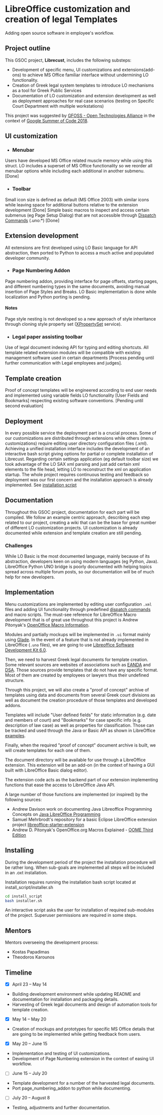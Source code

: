 # LibreOffice customization and creation of legal Templates

Adding open source software in employee's workflow.

## Project outline
This GSOC project, **Librecust**, includes the following substeps:
- Development of specific menu, UI customizations and extensions(add-ons) to achieve MS Office familiar interface without undermining LO functionality.
- Creation of Greek legal system templates to introduce LO mechanisms as a tool for Greek Public Services
- Documentation of LO customization and extension development as well as deployment approaches for real case scenarios (testing on Specific Court Department with multiple workstations)

This project was suggested by [GFOSS - Open Technologies Alliance](https://gfoss.eu/home-posts/) in the context of [Google Summer of Code 2018](https://www.google.com).

## UI customization
- ### Menubar
Users have developed MS Office related muscle memory while using this struct. LO includes a superset of MS Office functionality so we reorder all menubar options while including each additional in another submenu. [Done]
- ### Toolbar
Small icon size is defined as default (MS Office 2003) with similar icons while leaving space for additional buttons relative to the extension development [Done]
Simple basic macros to inspect and access certain submenus (eg Page Setup Dialog) that are not accessible through [Dispatch Commands](https://wiki.documentfoundation.org/Development/DispatchCommands) (.uno:*) [Done]

## Extension development
All extensions are first developed using LO Basic language for API abstraction, then ported to Python to access a much active and populated developer community.
- ### Page Numbering Addon
Page numbering addon, providing interface for page offsets, starting pages, and different numbering types in the same documents, avoiding manual insertion of Page Styles and Breaks. LO Basic implementation is done while localization and Python porting is pending.
#### Notes
Page style nesting is not developed so a new approach of style inheritance through cloning style property set ([XPropertySet](https://api.libreoffice.org/docs/idl/ref/servicecom_1_1sun_1_1star_1_1beans_1_1PropertySet.html) service).

- ### Legal paper assisting toolbar
Use of legal document indexing API for typing and editing shortcuts. All template related extension modules will be compatible with existing management software used in certain departments [Process pending until further communication with Legal employees and judges].

## Template creation
Proof of concept templates will be engineered according to end user needs and implemented using variable fields LO functionality [User Fields and Bookmarks] respecting existing software conventions. [Pending until second evaluation]

## Deployment
In every possible service the deployment part is a crucial process. Some of our customizations are distributed through extensions while others (menu customizations) require editing user directory configuration files (.xml). Achieving a unified installation interface includes the development of an interactive bash script giving options for partial or complete installation of Librecust. Regarding certain settings application (eg default toolbar size) we took advantage of the LO SAX xml parsing and just add certain xml elements to the file head, letting LO to reconstruct the xml on application startup.
The whole project requires continuous testing and feedback so deployment was our first concern and the installation approach is already implemented. See [installation script](https://github.com/eellak/gsoc2018-librecust/tree/master/install_script)

## Documentation
Throughout this GSOC project, documentation for each part will be compiled. We follow an example centric approach, describing each step related to our project, creating a wiki that can be the base for great number of different LO customization projects. UI customization is already documented while extension and template creation are still pending.
### Challenges
While LO Basic is the most documented language, mainly because of its abstraction, developers keen on using modern languages (eg Python, Java). LibreOffice Python UNO bridge is poorly documented with helping topics spread across multiple forum posts, so our documentation will be of much help for new developers.


## Implementation
Menu customizations are implemented by editing user configuration `.xml` files and adding UI functionality through predefined [dispatch commands](https://wiki.documentfoundation.org/Development/DispatchCommands) and macro scripts.
The must-see reference for LibreOffice Macro development that is of great use throughout this project is Andrew Pitonyak's [OpenOffice Macro Information](http://www.pitonyak.org/AndrewMacro.odt).

Modules and partially mockups will be implemented in `.ui` format mainly using [Glade](https://glade.gnome.org/). In the event of a feature that is not already implemented in LibreOffice (`.uno` files), we are going to use  [Libreoffice Software Development Kit 6.0](https://api.libreoffice.org/).

Then, we need to harvest Greek legal documents for template creation. Some relevant sources are websites of associations such as [EANDA](http://www.eanda.gr/) and [DSA](http://www.dsa.gr/). Those sources provide templates that do not have any specific format. Most of them are created by employees or lawyers thus their undefined structure.

Through this project, we will also create a "proof of concept" archive of templates using data and documents from several Greek court divisions as well as document the creation procedure of those templates and developed addons.

Templates will include "User defined fields" for static information (e.g. date and members of court) and "Bookmarks" for case specific info (e.g. description of law case) as well as properties for classification. Those can be tracked and used through the Java or Basic API as shown in LibreOffice [examples](https://api.libreoffice.org/examples/DevelopersGuide/Text/).

Finally, when the required "proof of concept" document archive is built, we will create templates for each one of them.

The document directory will be available for use through a LibreOffice extension. This extension will be an add-on (in the context of having a GUI built with LibreOffice Basic dialog editor).

The extension code acts as the backend part of our extension implementing functions that ease the access to LibreOffice Java API.

A large number of those functions are implemented (or inspired) by the following sources:
- Andrew Davison work on documenting Java Libreoffice Programming Concepts on [Java LibreOffice Programming](http://fivedots.coe.psu.ac.th/~ad/jlop/#contents)
- Samuel Mehrbrodt's repository for a basic Eclipse LibreOffice extension project [libreoffice-starter-extension](https://github.com/smehrbrodt/libreoffice-starter-extension)
-  Andrew D. Pitonyak's OpenOffice.org Macros Explained - [OOME Third Edition](http://www.pitonyak.org/OOME_3_0.pdf)

## Installing
During the development period of the project the installation procedure will be rather long. When sub-goals are implemented all steps will be included in an .oxt installation.

Installation requires running the installation bash script located at install_script/installer.sh

```bash
cd install_script
bash installer.sh
```
An interactive script asks the user for installation of required sub-modules of the project. Superuser permissions are required in some steps.

## Mentors
Mentors overseeing the development process:
- Kostas Papadimas
- Theodoros Karounos

## Timeline
- [x] April 23 – May 14
* Building development environment while updating README and documentation for installation and packaging details.
* Harvesting of Greek legal documents and design of automation tools for template creation.
- [x] May 14 – May 20
* Creation of mockups and prototypes for specific MS Office details that are going to be implemented while getting feedback from users.
- [x] May 20 – June 15
* Implementation and testing of UI customizations.
* Development of Page Numbering extension in the context of easing UI workflow.
- [ ] June 15 – July 20
* Template development for a number of the harvested legal documents.
* Port page_numbering_addon to python while documenting.
- [ ] July 20 – August 8
* Testing, adjustments and further documentation.
